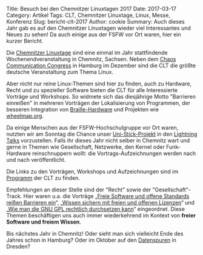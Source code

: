 Title: Besuch bei den Chemnitzer Linuxtagen 2017
Date: 2017-03-17
Category: Artikel
Tags: CLT, Chemnitzer Linuxtage, Linux, Messe, Konferenz
Slug: bericht-clt-2017
Author: cookie
Summary: Auch dieses Jahr gab es auf den Chemnitzer Linuxtagen wieder viel Interessantes und Neues zu sehen! Da auch einige aus der FSFW vor Ort waren, hier ein kurzer Bericht.

Die [Chemnitzer Linuxtage][clt] sind eine einmal im Jahr stattfindende
Wochenendveranstaltung in Chemnitz, Sachsen. Neben dem [Chaos Communication
Congress][ccc] in Hamburg im Dezember sind die CLT die größte deutsche
Veranstaltung zum Thema Linux.

Aber nicht nur reine Linux-Themen sind hier zu
finden, auch zu Hardware, Recht und zu spezieller Software bieten die CLT für
alle Interessierte Vorträge und Workshops. So widmete sich das diesjährige Motto
"Barrieren einreißen" in mehreren Vorträgen der Lokalisierung von Programmen,
der besseren Integration von [Braille-Hardware][braille] und Projekten wie
[wheelmap.org][wheelmap].

Da einige Menschen aus der FSFW-Hochschulgruppe vor Ort waren, nutzten wir am 
Sonntag die Chance unser [Uni-Stick-Projekt][lt-unistick] in 
den [Lightning Talks][lt] vorzustellen. Falls ihr dieses Jahr nicht selber 
in Chemnitz wart und gerne in Themen wie Gesellschaft, Netzwerke, den Kernel oder
Funk-Hardware reinschnuppern wollt: die Vortrags-Aufzeichnungen werden nach und nach 
veröffentlicht. 

Die Links zu den Vorträgen, Workshops und Aufzeichnungen sind im 
[Programm][clt-programm] der CLT zu finden.

Empfehlungen an dieser Stelle sind der "Recht" sowie der 
"Gesellschaft"-Track. Hier waren u.a. die Vorträge „[Freie
Software und offene Standards reißen Barrieren ein][1]“, „[Wissen sichern mit freien und offenen Lizenzen][2]“ und „[Wie man die GNU GPL rechtlich durchsetzen kann][3]“ eingeordnet.
Diese Themen beschäftigen uns auch immer wiederkehrend im Kontext von **freier
Software und freiem Wissen**. 

Bis nächstes Jahr in Chemnitz! Oder sieht man sich vielleicht Ende des
Jahres schon in Hamburg? Oder im Oktober auf den [Datenspuren][ds] in Dresden?


[clt]: https://chemnitzer.linux-tage.de/2017/en
[ccc]: https://events.ccc.de/congress/
[ds]: https://datenspuren.de/2017/
[wheelmap]: https://wheelmap.org
[braille]: https://de.wikipedia.org/wiki/Brailleschrift
[1]: https://chemnitzer.linux-tage.de/2017/de/programm/beitrag/182
[2]: https://chemnitzer.linux-tage.de/2017/de/programm/beitrag/260
[3]: https://chemnitzer.linux-tage.de/2017/de/programm/beitrag/311
[lt-unistick]: https://chemnitzer.linux-tage.de/2017/de/programm/beitrag/422
[lt]: https://chemnitzer.linux-tage.de/2017/de/addons/projektkueche
[clt-programm]: https://chemnitzer.linux-tage.de/2017/de/programm
